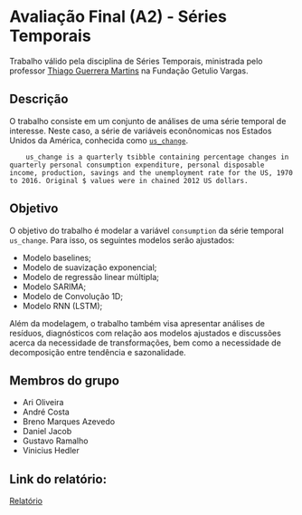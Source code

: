 # Avaliação Final (A2) - Séries Temporais

Trabalho válido pela disciplina de Séries Temporais, ministrada pelo professor [Thiago Guerrera Martins](https://emap.fgv.br/professores/thiago-guerrera-martins) na Fundação Getulio Vargas.

## Descrição

O trabalho consiste em um conjunto de análises de uma série temporal de interesse. Neste caso, a série de variáveis econônomicas nos Estados Unidos da América, conhecida como [`us_change`](https://www.rdocumentation.org/packages/fpp3/versions/0.4.0/topics/us_change).

        us_change is a quarterly tsibble containing percentage changes in quarterly personal consumption expenditure, personal disposable income, production, savings and the unemployment rate for the US, 1970 to 2016. Original $ values were in chained 2012 US dollars.

## Objetivo

O objetivo do trabalho é modelar a variável `consumption` da série temporal `us_change`. Para isso, os seguintes modelos serão ajustados:
- Modelo baselines;
- Modelo de suavização exponencial;
- Modelo de regressão linear múltipla;
- Modelo SARIMA;
- Modelo de Convolução 1D;
- Modelo RNN (LSTM);

Além da modelagem, o trabalho também visa apresentar análises de resíduos, diagnósticos com relação aos modelos ajustados e discussões acerca da necessidade de transformações, bem como a necessidade de decomposição entre tendência e sazonalidade.

## Membros do grupo

- Ari Oliveira
- André Costa
- Breno Marques Azevedo
- Daniel Jacob
- Gustavo Ramalho
- Vinicius Hedler

## Link do relatório:
[Relatório](https://pt.overleaf.com/8332171181vyzycbmfkwpz#258c2e)
